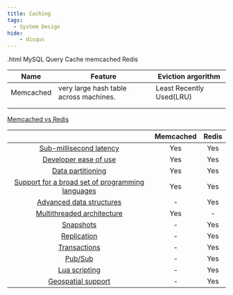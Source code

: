```yaml
---
title: Caching
tags:
  - System Design
hide:
    - disqus
---
```


.html
MySQL Query Cache
memcached
Redis

| Name      | Feature                                | Eviction argorithm       |
| --------- | -------------------------------------- | ------------------------ |
| Memcached | very large hash table across machines. | Least Recently Used(LRU) |
|           |                                        |                          |
|           |                                        |                          |

[Memcached vs Redis](https://aws.amazon.com/elasticache/redis-vs-memcached/)

|                                                              | Memcached | Redis |
| :----------------------------------------------------------: | :-------: | :---: |
| [Sub-millisecond latency](https://aws.amazon.com/elasticache/redis-vs-memcached/#Sub-millisecond_latency) |    Yes    |  Yes  |
| [Developer ease of use](https://aws.amazon.com/elasticache/redis-vs-memcached/#Developer_ease_of_use) |    Yes    |  Yes  |
| [Data partitioning](https://aws.amazon.com/elasticache/redis-vs-memcached/#Data_partitioning) |    Yes    |  Yes  |
| [Support for a broad set of programming languages](https://aws.amazon.com/elasticache/redis-vs-memcached/#Support_for_a_broad_set_of_programming_languages) |    Yes    |  Yes  |
| [Advanced data structures](https://aws.amazon.com/elasticache/redis-vs-memcached/#Advanced_data_structures) |     -     |  Yes  |
| [Multithreaded architecture](https://aws.amazon.com/elasticache/redis-vs-memcached/#Multithreaded_architecture) |    Yes    |   -   |
| [Snapshots](https://aws.amazon.com/elasticache/redis-vs-memcached/#Snapshots) |     -     |  Yes  |
| [Replication](https://aws.amazon.com/elasticache/redis-vs-memcached/#Replication) |     -     |  Yes  |
| [Transactions](https://aws.amazon.com/elasticache/redis-vs-memcached/#Transactions) |     -     |  Yes  |
| [Pub/Sub](https://aws.amazon.com/elasticache/redis-vs-memcached/#Pub.2FSub) |     -     |  Yes  |
| [Lua scripting](https://aws.amazon.com/elasticache/redis-vs-memcached/#Lua_scripting) |     -     |  Yes  |
| [Geospatial support](https://aws.amazon.com/elasticache/redis-vs-memcached/#Geospatial_support) |     -     |  Yes  |
